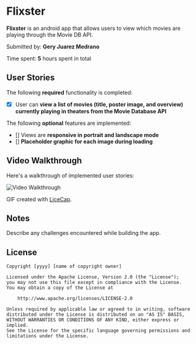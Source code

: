 # Flixster


**Flixster** is an android app that allows users to view which movies are playing through the Movie DB API.

Submitted by: **Gery Juarez Medrano**

Time spent: **5** hours spent in total

## User Stories

The following **required** functionality is completed:

* [x] User can **view a list of movies (title, poster image, and overview) currently playing in theaters from the Movie Database API** 

The following **optional** features are implemented:
* [] Views are **responsive in portrait and landscape mode**
* [] **Placeholder graphic for each image during loading**

## Video Walkthrough

Here's a walkthrough of implemented user stories:

<img src='walkthrough.gif' title='Video Walkthrough' width='' alt='Video Walkthrough' />

GIF created with [LiceCap](http://www.cockos.com/licecap/).

## Notes

Describe any challenges encountered while building the app.

## License

    Copyright [yyyy] [name of copyright owner]

    Licensed under the Apache License, Version 2.0 (the "License");
    you may not use this file except in compliance with the License.
    You may obtain a copy of the License at

        http://www.apache.org/licenses/LICENSE-2.0

    Unless required by applicable law or agreed to in writing, software
    distributed under the License is distributed on an "AS IS" BASIS,
    WITHOUT WARRANTIES OR CONDITIONS OF ANY KIND, either express or implied.
    See the License for the specific language governing permissions and
    limitations under the License.
